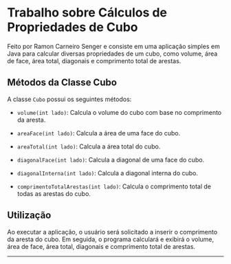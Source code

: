 # Trabalho sobre Cálculos de Propriedades de Cubo

Feito por Ramon Carneiro Senger e consiste em uma aplicação simples em Java para calcular diversas propriedades de um cubo, como volume, área de face, área total, diagonais e comprimento total de arestas.

## Métodos da Classe Cubo

A classe `Cubo` possui os seguintes métodos:

- `volume(int lado)`: Calcula o volume do cubo com base no comprimento da aresta.

- `areaFace(int lado)`: Calcula a área de uma face do cubo.

- `areaTotal(int lado)`: Calcula a área total do cubo.

- `diagonalFace(int lado)`: Calcula a diagonal de uma face do cubo.

- `diagonalInterna(int lado)`: Calcula a diagonal interna do cubo.

- `comprimentoTotalArestas(int lado)`: Calcula o comprimento total de todas as arestas do cubo.

## Utilização

Ao executar a aplicação, o usuário será solicitado a inserir o comprimento da aresta do cubo. Em seguida, o programa calculará e exibirá o volume, área de face, área total, diagonais e comprimento total de arestas.

---
